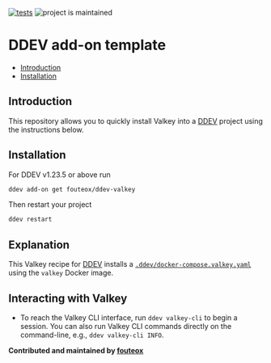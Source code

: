 [![tests](https://github.com/fouteox/ddev-valkey/actions/workflows/tests.yml/badge.svg)](https://github.com/fouteox/ddev-valkey/actions/workflows/tests.yml) ![project is maintained](https://img.shields.io/maintenance/yes/2025.svg)

# DDEV add-on template <!-- omit in toc -->

* [Introduction](#introduction)
* [Installation](#installation)

## Introduction

This repository allows you to quickly install Valkey into a [DDEV](https://ddev.readthedocs.io) project using the instructions below.

## Installation

For DDEV v1.23.5 or above run

```sh
ddev add-on get fouteox/ddev-valkey
```

Then restart your project

```sh
ddev restart
```

## Explanation

This Valkey recipe for [DDEV](https://ddev.readthedocs.io) installs a [`.ddev/docker-compose.valkey.yaml`](docker-compose.valkey.yaml) using the `valkey` Docker image.

## Interacting with Valkey

* To reach the Valkey CLI interface, run `ddev valkey-cli` to begin a session. You can also run Valkey CLI commands directly on the command-line, e.g., `ddev valkey-cli INFO`.

**Contributed and maintained by [fouteox](https://github.com/fouteox)**
